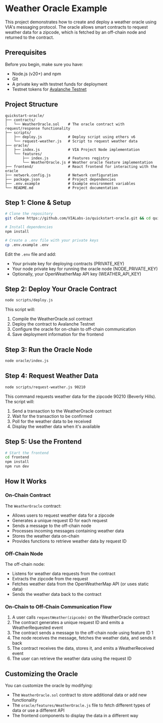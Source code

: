 # Weather Oracle Example

This project demonstrates how to create and deploy a weather oracle using VIA's messaging protocol. The oracle allows smart contracts to request weather data for a zipcode, which is fetched by an off-chain node and returned to the contract.

## Prerequisites

Before you begin, make sure you have:

- Node.js (v20+) and npm
- Git
- A private key with testnet funds for deployment
- Testnet tokens for [Avalanche Testnet](https://faucet.avax.network/)

## Project Structure

```
quickstart-oracle/
├── contracts/
│   └── WeatherOracle.sol    # The oracle contract with request/response functionality
├── scripts/
│   ├── deploy.js            # Deploy script using ethers v6
│   └── request-weather.js   # Script to request weather data
├── oracle/
│   ├── index.js             # VIA Project Node implementation
│   └── features/
│       ├── index.js         # Features registry
│       └── WeatherOracle.js # Weather oracle feature implementation
├── frontend/                # React frontend for interacting with the oracle
├── network.config.js        # Network configuration
├── package.json             # Project dependencies
├── .env.example             # Example environment variables
└── README.md                # Project documentation
```

## Step 1: Clone & Setup

```bash
# Clone the repository
git clone https://github.com/VIALabs-io/quickstart-oracle.git && cd quickstart-oracle

# Install dependencies
npm install

# Create a .env file with your private keys
cp .env.example .env
```

Edit the `.env` file and add:
- Your private key for deploying contracts (PRIVATE_KEY)
- Your node private key for running the oracle node (NODE_PRIVATE_KEY)
- Optionally, your OpenWeatherMap API key (WEATHER_API_KEY)

## Step 2: Deploy Your Oracle Contract

```bash
node scripts/deploy.js
```

This script will:
1. Compile the WeatherOracle.sol contract
2. Deploy the contract to Avalanche Testnet
3. Configure the oracle for on-chain to off-chain communication
4. Save deployment information for the frontend

## Step 3: Run the Oracle Node

```bash
node oracle/index.js
```

## Step 4: Request Weather Data

```bash
node scripts/request-weather.js 90210
```

This command requests weather data for the zipcode 90210 (Beverly Hills). The script will:
1. Send a transaction to the WeatherOracle contract
2. Wait for the transaction to be confirmed
3. Poll for the weather data to be received
4. Display the weather data when it's available

## Step 5: Use the Frontend

```bash
# Start the frontend
cd frontend
npm install
npm run dev
```

## How It Works

### On-Chain Contract

The `WeatherOracle` contract:
- Allows users to request weather data for a zipcode
- Generates a unique request ID for each request
- Sends a message to the off-chain node
- Processes incoming messages containing weather data
- Stores the weather data on-chain
- Provides functions to retrieve weather data by request ID

### Off-Chain Node

The off-chain node:
- Listens for weather data requests from the contract
- Extracts the zipcode from the request
- Fetches weather data from the OpenWeatherMap API (or uses static data)
- Sends the weather data back to the contract

### On-Chain to Off-Chain Communication Flow

1. A user calls `requestWeather(zipcode)` on the WeatherOracle contract
2. The contract generates a unique request ID and emits a WeatherRequested event
3. The contract sends a message to the off-chain node using feature ID 1
4. The node receives the message, fetches the weather data, and sends it back
5. The contract receives the data, stores it, and emits a WeatherReceived event
6. The user can retrieve the weather data using the request ID

## Customizing the Oracle

You can customize the oracle by modifying:

- The `WeatherOracle.sol` contract to store additional data or add new functionality
- The `oracle/features/WeatherOracle.js` file to fetch different types of data or use a different API
- The frontend components to display the data in a different way
